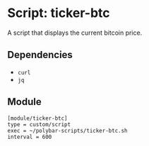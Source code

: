 # Script: ticker-btc

A script that displays the current bitcoin price.


## Dependencies

* `curl`
* `jq`


## Module

```
[module/ticker-btc]
type = custom/script
exec = ~/polybar-scripts/ticker-btc.sh
interval = 600
```
